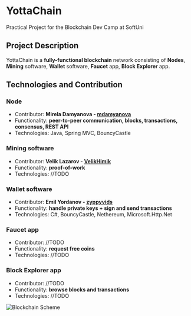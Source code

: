 # YottaChain
Practical Project for the Blockchain Dev Camp at SoftUni

## Project Description
YottaChain is a **fully-functional blockchain** network consisting of **Nodes**, **Mining** software, **Wallet** software, **Faucet** app, **Block Explorer** app.

## Technologies and Contribution

### **Node**
- Contributor: **Mirela Damyanova - [mdamyanova](https://github.com/mdamyanova)**
- Functionality: **peer-to-peer communication, blocks, transactions, consensus, REST API**
- Technologies: Java, Spring MVC, BouncyCastle

### **Mining** software
- Contributor: **Velik Lazarov - [VelikHimik](https://github.com/VelikHimik)**
- Functionality: **proof-of-work**
- Technologies: //TODO

### **Wallet** software
- Contributor: **Emil Yordanov - [zyppyvids](https://github.com/zyppyvids)**
- Functionality: **handle private keys + sign and send transactions**
- Technologies: C#, BouncyCastle, Nethereum, Microsoft.Http.Net

### **Faucet** app
- Contributor: //TODO
- Functionality: **request free coins**
- Technologies: //TODO

### **Block Explorer** app
- Contributor: //TODO
- Functionality: **browse blocks and transactions**
- Technologies: //TODO

![Blockchain Scheme](https://imgur.com/zOkdZ1T.jpg)
